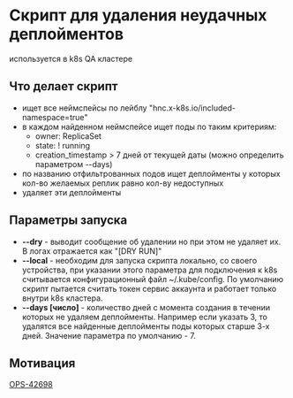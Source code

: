 # Скрипт для удаления неудачных деплойментов
используется в k8s QA кластере

## Что делает скрипт
- ищет все неймспейсы по лейблу "hnc.x-k8s.io/included-namespace=true"
- в каждом найденном неймспейсе ищет поды по таким критериям:
    - owner: ReplicaSet
    - state: ! running
    - creation_timestamp > 7 дней от текущей даты (можно определить параметром --days)
- по названию отфильтрованных подов ищет деплойменты у которых кол-во желаемых реплик равно кол-ву недоступных
- удаляет эти деплойменты

## Параметры запуска
- **--dry** - выводит сообщение об удалении но при этом не удаляет их. В логах отражается как "[DRY RUN]"
- **--local** - необходим для запуска скрипта локально, со своего устройства, при указании этого параметра для подключения к k8s считывается конфигурационный файл ~/.kube/config. По умолчанию скрипт пытается считать токен сервис аккаунта и работает только внутри k8s кластера.
- **--days [число]** - количество дней с момента создания в течении которых не удаляем деплойменты. Например если указать 3, то удалятся все найденные деплойменты поды которых старше 3-х дней. Значение параметра по умолчанию - 7.

## Мотивация
[OPS-42698](https://jira.lamoda.ru/browse/OPS-42698)


